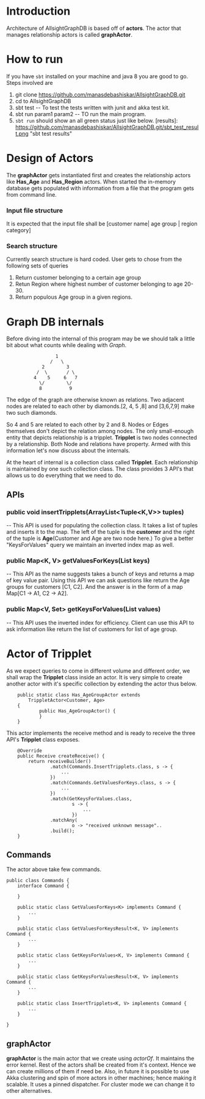 # Introduction
Architecture of AllsightGraphDB is based off of **actors**. The actor that manages relationship actors is called **graphActor**.

# How to run
If you have `sbt` installed on your machine and java 8 you are good to go.
Steps involved are 

1) git clone https://github.com/manasdebashiskar/AllsightGraphDB.git
2) cd to AllsightGraphDB
3) sbt test -- To test the tests written with junit and akka test kit.
4) sbt run param1 param2 -- TO run the main program.
5) `sbt run` should show an all green status just like below.
[results]: https://github.com/manasdebashiskar/AllsightGraphDB.git/sbt_test_result.png "sbt test results"

# Design of Actors
The **graphActor** gets instantiated first and creates the relationship actors like **Has_Age** and  **Has_Region** actors.
When started the in-memory database gets populated with information from a file that the program gets from command line.

### Input file structure
It is expected that the input file shall be [customer name| age group | region category]
### Search structure
Currently search structure is hard coded.
User gets to chose from the following sets of queries
1) Return customer belonging to a certain age group
2) Retun Region where highest number of customer belonging to age 20-30.
3) Return populous Age group in a given regions.

# Graph DB internals
Before diving into the internal of this program may be we should talk a little bit about what counts while dealing with *Graph*.

```            
                  1
                /   \
             2        3
           /  \       / \
          4    5     6   7
            \/        \/
            8          9 

```

The edge of the graph are otherwise known as relations. Two adjacent nodes are related to each other by diamonds.[2, 4, 5 ,8] and [3,6,7,9] make two such diamonds.

So 4 and 5 are related to each other by 2 and 8. Nodes or Edges themselves don't depict the relation among nodes. The only small-enough entity that depicts relationship is a tripplet.
**Tripplet** is two nodes connected by a relationship. Both Node and relations have property. Armed with this information let's now discuss about the internals.

At the heart of internal is a collection class called **Tripplet**.
Each relationship is maintained by one such collection class. The class provides 3 API's that allows us to do everything that we need to do.

## APIs
### public void insertTripplets(ArrayList<Tuple<K,V>> tuples)
-- This API is used for populating the collection class.
It takes a list of tuples and inserts it to the map. The left of the tuple is the **customer** and the right of the tuple is **Age**(Customer and Age are two node here.)
To give a better "KeysForValues" query we maintain an inverted index map as well.

### public Map<K, V> getValuesForKeys(List<K> keys)
-- This API as the name suggests takes a bunch of keys and returns a map of key value pair. Using this API we can ask questions like return the Age groups for customers [C1, C2]. And the answer is in the form of a map Map[C1 -> A1, C2 -> A2].

### public Map<V, Set<K>> getKeysForValues(List<V> values)
-- This API uses the inverted index for efficiency. Client can use this API to ask information like return the list of customers for list of age group. 

# Actor of Tripplet
As we expect queries to come in different volume and different order, we shall wrap the **Tripplet** class inside an actor. It is very simple to create another actor with it's specific collection by extending the actor thus below.
```
    public static class Has_AgeGroupActor extends
        TrippletActor<Customer, Age> 
    {
            public Has_AgeGroupActor() {
            }
    }
```
This actor implements the receive method and is ready to receive the three API's **Tripplet** class exposes.

```
    @Override
    public Receive createReceive() {
        return receiveBuilder()
                .match(Commands.InsertTripplets.class, s -> {
                    ...
                })
                .match(Commands.GetValuesForKeys.class, s -> {
                    ...
                })
                .match(GetKeysForValues.class,
                        s -> {
                            ...
                        })
                .matchAny(
                        o -> "received unknown message"..
                .build();
    }
```
## Commands
The actor above take few commands.
```
public class Commands {
    interface Command {

    }

    public static class GetValuesForKeys<K> implements Command {
        ...
    }

    public static class GetValuesForKeysResult<K, V> implements Command {
        ...
    }

    public static class GetKeysForValues<K, V> implements Command {
        ...
    }

    public static class GetKeysForValuesResult<K, V> implements Command {
        ...
    }

    public static class InsertTripplets<K, V> implements Command {
        ...
    }

}
```
## graphActor
**graphActor** is the main actor that we create using *actorOf*. It maintains the error kernel. Rest of the actors shall be created from it's context. Hence we can create millions of them if need be. Also, in future it is possible to use Akka clustering and spin of more actors in other machines; hence making it scalable.
It uses a pinned dispatcher. For cluster mode we can change it to other alternatives.



